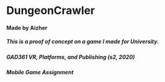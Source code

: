 # DungeonCrawler
#### Made by Aizher

##### This is a proof of concept on a game I made for University.
##### GAD361 VR, Platforms, and Publishing (s2, 2020)
##### Mobile Game Assignment
